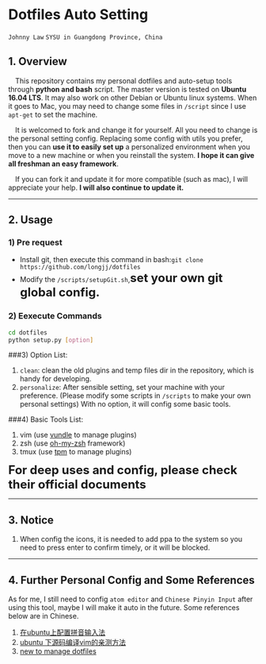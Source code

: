 # Dotfiles Auto Setting
`Johnny Law`  `SYSU in Guangdong Province, China`

## 1. Overview

&ensp;&ensp;This repository contains my personal dotfiles and auto-setup tools through **python and bash** script. The master version is tested on **Ubuntu 16.04 LTS**. It may also work on other Debian or Ubuntu linux systems. When it goes to Mac, you may need to change some files in `/script` since I use `apt-get` to set the machine.

&ensp;&ensp;It is welcomed to fork and change it for yourself. All you need to change is the personal setting config. Replacing some config with utils you prefer, then you can **use it to easily set up** a personalized environment when you move to a new machine or when you reinstall the system. **I hope it can give all freshman an easy framework**.

&ensp;&ensp;If you can fork it and update it for more compatible (such as mac), I will appreciate your help. **I will also continue to update it.**

---

## 2. Usage

### 1) Pre request
- Install git, then execute this command in bash:`git clone https://github.com/longjj/dotfiles`
- Modify the `/scripts/setupGit.sh`,**<font size=5>set your own git global config.</font>**

### 2) Eexecute Commands
```bash
cd dotfiles
python setup.py [option]
```
###3) Option List:
1. `clean`: clean the old plugins and temp files dir in the repository, which is handy for developing.
2. `personalize`: After sensible setting, set your machine with your preference. (Please modify some scripts in `/scripts` to make your own personal settings)
With no option, it will config some basic tools.

###4) Basic Tools List:
1. vim (use [vundle](https://github.com/VundleVim/Vundle.vim) to manage plugins)
2. zsh (use [oh-my-zsh](https://github.com/robbyrussell/oh-my-zsh) framework)
3. tmux (use [tpm](https://github.com/tmux-plugins/tpm) to manage plugins)

**<font size=5>For deep uses and config, please check their official documents</font>**

---

## 3. Notice

1. When config the icons, it is needed to add ppa to the system so you need to press enter to confirm timely, or it will be blocked.

---

## 4. Further Personal Config and Some References

As for me, I still need to config `atom editor` and `Chinese Pinyin Input` after using this tool, maybe I will make it auto in the future. Some references below are in Chinese.

1. [在ubuntu上配置拼音输入法](http://blog.csdn.net/luojj26/article/details/51859117)
2. [ubuntu 下源码编译vim的亲测方法](http://blog.csdn.net/luojj26/article/details/51338268)
3. [new to manage dotfiles](https://sanctum.geek.nz/arabesque/managing-dot-files-with-git/)
